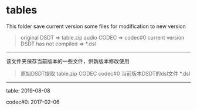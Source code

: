 # tables

This folder save current version some files for modification to new version

> original DSDT => table.zip
> audio CODEC => codec#0
> current version DSDT has not compiled => *.dsl

---

该文件夹保存当前版本的一些文件，供新版本修改使用

> 原始DSDT提取 table.zip
> CODEC codec#0
> 当前版本DSDT的dsl文件 *.dsl

---

table: 2019-08-08

codec#0: 2017-02-06